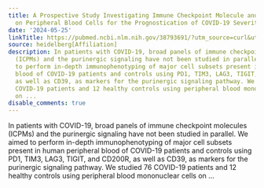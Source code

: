 ```yaml
---
title: A Prospective Study Investigating Immune Checkpoint Molecule and CD39 Expression
  on Peripheral Blood Cells for the Prognostication of COVID-19 Severity and Mortality
date: '2024-05-25'
linkTitle: https://pubmed.ncbi.nlm.nih.gov/38793691/?utm_source=curl&utm_medium=rss&utm_campaign=pubmed-2&utm_content=1FakS-2QOkCT8HsMOQP1bCRQ4YzyumYOmxmF0moLsQ3dFB1E9V&fc=20220326224207&ff=20240526182247&v=2.18.0.post9+e462414
source: heidelberg[Affiliation]
description: In patients with COVID-19, broad panels of immune checkpoint molecules
  (ICPMs) and the purinergic signaling have not been studied in parallel. We aimed
  to perform in-depth immunophenotyping of major cell subsets present in human peripheral
  blood of COVID-19 patients and controls using PD1, TIM3, LAG3, TIGIT, and CD200R,
  as well as CD39, as markers for the purinergic signaling pathway. We studied 76
  COVID-19 patients and 12 healthy controls using peripheral blood mononuclear cells
  on ...
disable_comments: true
---
```

In patients with COVID-19, broad panels of immune checkpoint molecules (ICPMs) and the purinergic signaling have not been studied in parallel. We aimed to perform in-depth immunophenotyping of major cell subsets present in human peripheral blood of COVID-19 patients and controls using PD1, TIM3, LAG3, TIGIT, and CD200R, as well as CD39, as markers for the purinergic signaling pathway. We studied 76 COVID-19 patients and 12 healthy controls using peripheral blood mononuclear cells on ...